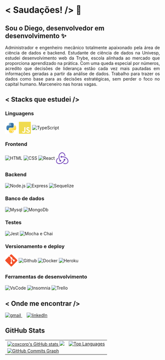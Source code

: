 # < Saudações! /> 👋

## Sou o Diego, desenvolvedor em desenvolvimento ✨
<div align="justify">
Administrador e engenheiro mecânico totalmente apaixonado pela área de ciência de dados e backend.
Estudante de ciência de dados na Univesp, estudei desenvolvimento web da Trybe, escola alinhada ao mercado que proporciona aprendizado na prática.
Com uma queda especial por números, acredito que decisões de liderança estão cada vez mais pautadas em informações geradas a partir da análise de dados. Trabalho para trazer os dados como base para as decisões estratégicas, sem perder o foco no capital humano.
Marceneiro nas horas vagas.
</div>

## < Stacks que estudei />

### Linguagens
<p>
  <img align="center" height="40" width="40" alt="python" src="https://raw.githubusercontent.com/devicons/devicon/master/icons/python/python-original.svg"/>
  <img align="center" height="40" width="40" alt="JavaScript" src="https://raw.githubusercontent.com/devicons/devicon/master/icons/javascript/javascript-plain.svg">
  <img align="center" height="40" width="40" alt="TypeScript" src="https://cdn.worldvectorlogo.com/logos/typescript-2.svg">
</p>

### Frontend
<p>
  <img align="center" height="40" width="40" alt="HTML" src="https://camo.githubusercontent.com/89a4f052af35af3ae91139b0da6496483e00d4fb645589fc4d26cf95b42f8454/68747470733a2f2f63646e2e6a7364656c6976722e6e65742f67682f64657669636f6e732f64657669636f6e2f69636f6e732f68746d6c352f68746d6c352d706c61696e2d776f72646d61726b2e737667">
  <img align="center" height="40" width="40" alt="CSS" src="https://camo.githubusercontent.com/b3ce9472d369cacc72c37b7be98298b051836c138eada89587178fbd41939043/68747470733a2f2f63646e2e6a7364656c6976722e6e65742f67682f64657669636f6e732f64657669636f6e2f69636f6e732f637373332f637373332d706c61696e2d776f72646d61726b2e737667">
  <img align="center" height="40" width="40" alt="React" src="https://camo.githubusercontent.com/e84431cfbd9f7c44b1c20da1dde8ad407cbc31174844a428074d1e3b43faab8b/68747470733a2f2f63646e2e6a7364656c6976722e6e65742f67682f64657669636f6e732f64657669636f6e2f69636f6e732f72656163742f72656163742d6f726967696e616c2d776f72646d61726b2e737667">
  <img align="center" height="40" width="40" alt="Redux" src="https://raw.githubusercontent.com/devicons/devicon/master/icons/redux/redux-original.svg">
</p>

### Backend
<p>
  <img align="center" height="40" width="40" alt="Node.js" src="https://camo.githubusercontent.com/900baefb89e187c8b32cdbb3b440d1502fe8f30a1a335cc5dc5868af0142f8b1/68747470733a2f2f63646e2e6a7364656c6976722e6e65742f67682f64657669636f6e732f64657669636f6e2f69636f6e732f6e6f64656a732f6e6f64656a732d6f726967696e616c2e737667">
  <img align="center" height="40" width="40" alt="Express" src="https://camo.githubusercontent.com/40756575fc2fd74b1883ea0cc5c2a49aa7048ab58286f43a121109d69a9ea160/68747470733a2f2f63646e2e6a7364656c6976722e6e65742f67682f64657669636f6e732f64657669636f6e2f69636f6e732f657870726573732f657870726573732d6f726967696e616c2e737667">
  <img align="center" height="40" width="40" alt="Sequelize" src="https://camo.githubusercontent.com/a2ef2bb116ae565bb254cbb11194dae357eb7582a8babeab337bd3932687d63d/68747470733a2f2f63646e2e6a7364656c6976722e6e65742f67682f64657669636f6e732f64657669636f6e2f69636f6e732f73657175656c697a652f73657175656c697a652d6f726967696e616c2e737667">
</p>

### Banco de dados
<p>
  <img align="center" height="40" width="60" alt="Mysql" src="https://altyra.com/wp-content/uploads/2018/11/mysql-logo-png-transparent.png">
  <img align="center" height="40" width="50" alt="MongoDb" src="https://camo.githubusercontent.com/7c2f6c198780a56de18afde538d2856e4e197ef4df3aa77c6dd1799b01289959/68747470733a2f2f63646e2e6a7364656c6976722e6e65742f67682f64657669636f6e732f64657669636f6e2f69636f6e732f6d6f6e676f64622f6d6f6e676f64622d706c61696e2d776f72646d61726b2e737667">
</p>

### Testes
<p>
  <img align="center" height="40" width="40" alt="Jest" src="https://camo.githubusercontent.com/fd37a0ed465d6e14411705324a0d21739377f54ab6d0ae146c68fca8777e16c7/68747470733a2f2f63646e2e6a7364656c6976722e6e65742f67682f64657669636f6e732f64657669636f6e2f69636f6e732f6a6573742f6a6573742d706c61696e2e737667">
  <img align="center" height="40" width="80" alt="Mocha e Chai" src="https://www.pngkey.com/png/full/80-803593_tutorial-mocha-chai-unit-testing-for-es-chai.png">
</p>

### Versionamento e deploy
<p>
  <img align="center" height="40" width="40" alt="GIT" src="https://raw.githubusercontent.com/devicons/devicon/master/icons/git/git-original.svg">
  <img align="center" height="40" width="40" alt="Github" src="https://cdn-icons-png.flaticon.com/512/25/25231.png">
  <img align="center" height="40" width="40" alt="Docker" src="https://camo.githubusercontent.com/240d9f9177236e5fd117a33e31e5b77b5fece5f03410fe10f5c7835937fb3506/68747470733a2f2f63646e2e6a7364656c6976722e6e65742f67682f64657669636f6e732f64657669636f6e2f69636f6e732f646f636b65722f646f636b65722d706c61696e2d776f72646d61726b2e737667">
  <img align="center" height="40" width="40" alt="Heroku" src="https://www.coddletech.com/sites/default/files/heroku-logo.png">
</p>

### Ferramentas de desenvolvimento
<p>
  <img align="center" height="40" width="40" alt="VsCode" src="https://upload.wikimedia.org/wikipedia/commons/thumb/9/9a/Visual_Studio_Code_1.35_icon.svg/480px-Visual_Studio_Code_1.35_icon.svg.png">
  <img align="center" height="40" width="40" alt="Insomnia" src="https://seeklogo.com/images/I/insomnia-logo-A35E09EB19-seeklogo.com.png">
  <img align="center" height="40" width="40" alt="Trello" src="https://logosmarcas.net/wp-content/uploads/2021/03/Trello-Logo.png">
</p>
 
## < Onde me encontrar />
<div>
  <a style="margin-right: 15px;" href="mailto:coxcorp@gmail.com" target="_blank">
    <img alt="gmail" src="https://img.shields.io/badge/Gmail-D14836?style=for-the-badge&logo=gmail&logoColor=white" />
  </a>
  <a style="margin-right: 15px;" href="https://www.linkedin.com/in/diegojorgesilva/" target="_blank">
    <img alt="linkedIn" src="https://img.shields.io/badge/LinkedIn-0077B5?style=for-the-badge&logo=linkedin&logoColor=white" />
  </a>
</div>

## GitHub Stats
<table>
  <tr>
    <td>
      <a href="http://www.github.com/coxcorp">
        <img src="https://github-readme-stats.vercel.app/api?username=coxcorp&show_icons=true&hide=&count_private=true&title_color=0891b2&text_color=ffffff&icon_color=0891b2&bg_color=1c1917&hide_border=true&show_icons=true" alt="coxcorp's GitHub stats" />
      </a>
      <a href="http://www.github.com/coxcorp">
        <img src="https://github-readme-streak-stats.herokuapp.com/?user=coxcorp&stroke=ffffff&background=1c1917&ring=0891b2&fire=0891b2&currStreakNum=ffffff&currStreakLabel=0891b2&sideNums=ffffff&sideLabels=ffffff&dates=ffffff&hide_border=true" />
      </a>
    </td>
    <td>
      <a href="https://github.com/coxcorp" align="left">
        <img src="https://github-readme-stats.vercel.app/api/top-langs/?username=coxcorp&langs_count=10&title_color=0891b2&text_color=ffffff&icon_color=0891b2&bg_color=1c1917&hide_border=true&locale=en&custom_title=Top%20%Languages" alt="Top Languages" />
      </a>
    </td>
  </tr>
  <tr>
    <td colspan="2">
      <a href="http://www.github.com/coxcorp">
        <img src="https://activity-graph.herokuapp.com/graph?username=coxcorp&bg_color=1c1917&color=ffffff&line=0891b2&point=ffffff&area_color=1c1917&area=true&hide_border=true&custom_title=GitHub%20Commits%20Graph" alt="GitHub Commits Graph" />
      </a>
    </td>
  </tr>
</table>
